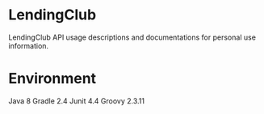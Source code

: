 # LendingClub
LendingClub API usage descriptions and documentations for personal use information.
# Environment
Java 8
Gradle 2.4
Junit 4.4
Groovy 2.3.11
